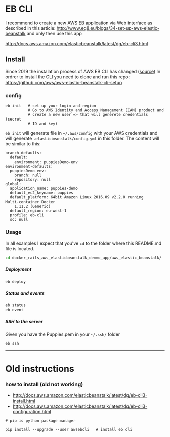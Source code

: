 # EB CLI



I recommend  to create a new AWS EB application via Web interface as
described in this article: http://www.eq8.eu/blogs/34-set-up-aws-elastic-beanstalk
and only then use this app

http://docs.aws.amazon.com/elasticbeanstalk/latest/dg/eb-cli3.html


## Install


Since 2019 the instalation process of AWS EB CLI has changed ([source](https://docs.aws.amazon.com/elasticbeanstalk/latest/dg/eb-cli3-install.html))
In ordrer to install the CLI you need to clone and run this repo: https://github.com/aws/aws-elastic-beanstalk-cli-setup



###  config

```
eb init   # set up your login and region
          # Go to AWS Identity and Access Management (IAM) product and
          # create a new user => that will generete credentials (secret
          # ID and key)

```

`eb init` will generate file in `~/.aws/config` with your AWS credentials and
will generate `.elasticbeanstalk/config.yml` in this folder. The content
will be similar to this:

```
branch-defaults:
  default:
    environment: puppiesDemo-env
environment-defaults:
  puppiesDemo-env:
    branch: null
    repository: null
global:
  application_name: puppies-demo
  default_ec2_keyname: puppies
  default_platform: 64bit Amazon Linux 2016.09 v2.2.0 running
Multi-container Docker
    1.11.2 (Generic)
  default_region: eu-west-1
  profile: eb-cli
  sc: null
```

### Usage

In all examples I expect that you've `cd` to the folder where  this README.md file
is located.

```sh
cd docker_rails_aws_elasticbeanstalk_demmo_app/aws_elastic_beanstalk/
```

##### Deployment

```sh
eb deploy
```

##### Status and events

```sh
eb status
eb event
```

##### SSH to the server

Given you have the Puppies.pem in your `~/.ssh/` folder

```sh
eb ssh
```



--------------

# Old instructions


### how to install (old not working)

* http://docs.aws.amazon.com/elasticbeanstalk/latest/dg/eb-cli3-install.html
* http://docs.aws.amazon.com/elasticbeanstalk/latest/dg/eb-cli3-configuration.html

```
# pip is python package manager

pip install --upgrade --user awsebcli   # install eb cli
```
